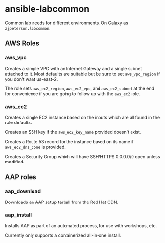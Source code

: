 # ansible-labcommon
Common lab needs for different environments. On Galaxy as `zjpeterson.labcommon`.

## AWS Roles
### aws_vpc
Creates a simple VPC with an Internet Gateway and a single subnet attached to it. Most defaults are suitable but be sure to set `aws_vpc_region` if you don't want us-east-2.

The role sets `aws_ec2_region`, `aws_ec2_vpc`, and `aws_ec2_subnet` at the end for convenience if you are going to follow up with the `aws_ec2` role.

### aws_ec2
Creates a single EC2 instance based on the inputs which are all found in the role defaults.

Creates an SSH key if the `aws_ec2_key_name` provided doesn't exist. 

Creates a Route 53 record for the instance based on its name if `aws_ec2_dns_zone` is provided.

Creates a Security Group which will have SSH/HTTPS 0.0.0.0/0 open unless modified.

## AAP roles

### aap_download

Downloads an AAP setup tarball from the Red Hat CDN.

### aap_install

Installs AAP as part of an automated process, for use with workshops, etc.

Currently only supports a containerized all-in-one install.

